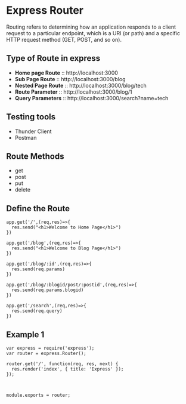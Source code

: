 # Express Router

Routing refers to determining how an application responds to a client request to a particular endpoint, which is a URI (or path) and a specific HTTP request method (GET, POST, and so on).

## Type of Route in express

- **Home page Route** :: http://localhost:3000
- **Sub Page Route** :: http://localhost:3000/blog
- **Nested Page Route** :: http://localhost:3000/blog/tech
- **Route Parameter** :: http://localhost:3000/blog/1
- **Query Parameters** :: http://localhost:3000/search?name=tech

## Testing tools

- Thunder Client
- Postman

## Route Methods

- get
- post
- put
- delete

## Define the Route

```
app.get('/',(req,res)=>{
  res.send("<h1>Welcome to Home Page</h1>")
})

app.get('/blog',(req,res)=>{
  res.send("<h1>Welcome to Blog Page</h1>")
})

app.get('/blog/:id',(req,res)=>{
  res.send(req.params)
})

app.get('/blog/:blogid/post/:postid',(req,res)=>{
  res.send(req.params.blogid)
})

app.get('/search',(req,res)=>{
  res.send(req.query)
})

```


## Example 1
```
var express = require('express');
var router = express.Router();

router.get('/', function(req, res, next) {
  res.render('index', { title: 'Express' });
});



module.exports = router;
```
